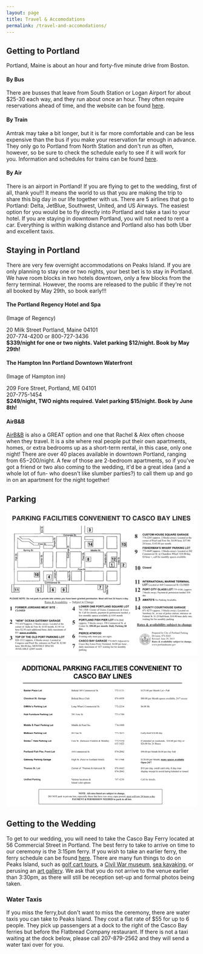 ```yaml
---
layout: page
title: Travel & Accomodations
permalink: /travel-and-accomodations/
---
```


## Getting to Portland 

Portland, Maine is about an hour and forty-five minute drive from Boston. 

#### By Bus

There are busses that leave from South Station or Logan Airport for about $25-30 each way, and they run about once an hour. They often require reservations ahead of time, and the website can be found [here](http://concordcoachlines.com).

#### By Train

Amtrak may take a bit longer, but it is far more comfortable and can be less expensive than the bus if you make your reservation far enough in advance. They only go to Portland from North Station and don't run as often, however, so be sure to check the schedule early to see if it will work for you. Information and schedules for trains can be found [here](http://www.amtrak.com/home).


#### By Air
There is an airport in Portland! If you are flying to get to the wedding, first of all, thank you!!! It means the world to us that you are making the trip to share this big day in our life together with us. There are 5 airlines that go to Portland: Delta, JetBlue, Southwest, United, and US Airways. The easiest option for you would be to fly directly into Portland and take a taxi to your hotel. If you are staying in downtown Portland, you will not need to rent a car. Everything is within walking distance and Portland also has both Uber and excellent taxis. 




## Staying in Portland
There are very few overnight accommodations on Peaks Island. If you are only planning to stay one or two nights, your best bet is to stay in Portland. We have room blocks in two hotels downtown, only a few blocks from the ferry terminal. However, the rooms are released to the public if they're not all booked by May 29th, so book early!!!

#### The Portland Regency Hotel and Spa

(Image of Regency)

  20 Milk Street Portland, Maine 04101  
  207-774-4200 or 800-727-3436  
  **$339/night for one or two nights. Valet parking $12/night. Book by May 29th!**


#### The Hampton Inn Portland Downtown Waterfront

(Image of Hampton inn)

  209 Fore Street, Portland, ME 04101  
  207-775-1454  
  **$249/night, TWO nights required. Valet parking $15/night. Book by June 8th!**

#### AirB&B

[AirB&B](https://www.airbnb.com/s/Portland--ME--United-States?checkin=07%2F09%2F2016&checkout=07%2F10%2F2016&guests=&zoom=15&search_by_map=true&sw_lat=43.64853228719109&sw_lng=-70.26805522256291&ne_lat=43.672880266453184&ne_lng=-70.25659682565129&ss_id=x19ew8y0) is also a GREAT option and one that Rachel & Alex often choose when they travel. It is a site where real people put their own apartments, homes, or extra bedrooms up as a short-term rental, in this case, only one night! There are over 40 places available in downtown Portland, ranging from $65-$200/night. A few of those are 2-bedroom apartments, so if you've got a friend or two also coming to the wedding, it'd be a great idea (and a whole lot of fun- who doesn't like slumber parties?) to call them up and go in on an apartment for the night together!


## Parking

![](/img/parking1.jpg)

![](/img/parking2.jpg)

## Getting to the Wedding

To get to our wedding, you will need to take the Casco Bay Ferry located at 56 Commercial Street in Portland. The best ferry to take to arrive on time to our ceremony is the 3:15pm ferry. If you wish to take an earlier ferry, the ferry schedule can be found [here](http://www.cascobaylines.com/schedules/peaks-island-schedule/summer/). There are many fun things to do on Peaks Island, such as [golf cart tours](http://www.peaksislandtours.com/), a [Civil War museum](http://www.eighthmaine.com/), [sea kayaking](http://www.maineislandkayak.com/), or perusing an [art gallery](http://www.richardboydartgallery.com/). We ask that you do not arrive to the venue earlier than 3:30pm, as there will still be reception set-up and formal photos being taken. 

### Water Taxis

If you miss the ferry,but don't want to miss the ceremony, there are water taxis you can take to Peaks Island. They cost a flat rate of $55 for up to 6 people. They pick up passengers at a dock to the right of the Casco Bay ferries but before the Flatbread Company restaurant. If there is not a taxi waiting at the dock below, please call 207-879-2562 and they will send a water taxi over for you.
